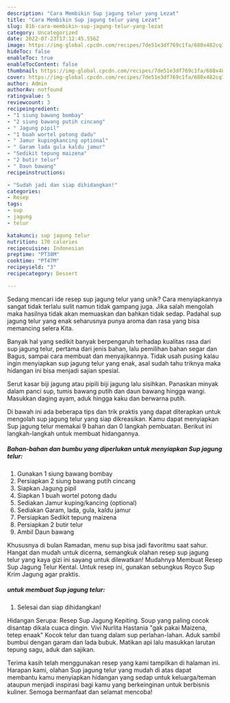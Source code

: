 ```yaml
---
description: "Cara Membikin Sup jagung telur yang Lezat"
title: "Cara Membikin Sup jagung telur yang Lezat"
slug: 816-cara-membikin-sup-jagung-telur-yang-lezat
category: Uncategorized
date: 2022-07-23T17:12:45.556Z
image: https://img-global.cpcdn.com/recipes/7de51e3df769c1fa/680x482cq70/sup-jagung-telur-foto-resep-utama.jpg
hideToc: false
enableToc: true
enableTocContent: false
thumbnail: https://img-global.cpcdn.com/recipes/7de51e3df769c1fa/680x482cq70/sup-jagung-telur-foto-resep-utama.jpg
cover: https://img-global.cpcdn.com/recipes/7de51e3df769c1fa/680x482cq70/sup-jagung-telur-foto-resep-utama.jpg
author: Admin
authorAv: notfound
ratingvalue: 5
reviewcount: 3
recipeingredient:
- "1 siung bawang bombay"
- "2 siung bawang putih cincang"
- " Jagung pipil"
- "1 buah wortel potong dadu"
- " Jamur kupingkancing optional"
- " Garam lada gula kaldu jamur"
- "Sedikit tepung maizena"
- "2 butir telur"
- " Daun bawang"
recipeinstructions:

- "Sudah jadi dan siap dihidangkan!"
categories:
- Resep
tags:
- sup
- jagung
- telur

katakunci: sup jagung telur 
nutrition: 170 calories
recipecuisine: Indonesian
preptime: "PT38M"
cooktime: "PT47M"
recipeyield: "3"
recipecategory: Dessert

---
```





Sedang mencari ide resep sup jagung telur yang unik? Cara menyiapkannya sangat tidak terlalu sulit namun tidak gampang juga. Jika salah mengolah maka hasilnya tidak akan memuaskan dan bahkan tidak sedap. Padahal sup jagung telur yang enak seharusnya punya aroma dan rasa yang bisa memancing selera Kita.





Banyak hal yang sedikit banyak berpengaruh terhadap kualitas rasa dari sup jagung telur, pertama dari jenis bahan, lalu pemilihan bahan segar dan Bagus, sampai cara membuat dan menyajikannya. Tidak usah pusing kalau ingin menyiapkan sup jagung telur yang enak,      asal sudah tahu triknya maka hidangan ini bisa menjadi sajian spesial.














Serut kasar biji jagung atau pipili biji jagung lalu sisihkan. Panaskan minyak dalam panci sup, tumis bawang putih dan daun bawang hingga wangi. Masukkan daging ayam, aduk hingga kaku dan berwarna putih.






Di bawah ini ada beberapa tips dan trik praktis yang dapat diterapkan untuk mengolah sup jagung telur yang siap dikreasikan. Kamu dapat menyiapkan Sup jagung telur memakai 9 bahan dan 0 langkah pembuatan. Berikut ini langkah-langkah untuk membuat hidangannya.

<!--inarticleads1-->

##### Bahan-bahan dan bumbu yang diperlukan untuk menyiapkan Sup jagung telur:

1. Gunakan 1 siung bawang bombay
1. Persiapkan 2 siung bawang putih cincang
1. Siapkan  Jagung pipil
1. Siapkan 1 buah wortel potong dadu
1. Sediakan  Jamur kuping/kancing (optional)
1. Sediakan  Garam, lada, gula, kaldu jamur
1. Persiapkan Sedikit tepung maizena
1. Persiapkan 2 butir telur
1. Ambil  Daun bawang


Khususnya di bulan Ramadan, menu sup bisa jadi favoritmu saat sahur. Hangat dan mudah untuk dicerna, semangkuk olahan resep sup jagung telur yang kaya gizi ini sayang untuk dilewatkan! Mudahnya Membuat Resep Sup Jagung Telur Kental. Untuk resep ini, gunakan sebungkus Royco Sup Krim Jagung agar praktis. 

<!--inarticleads2-->

#####  untuk membuat Sup jagung telur:


1. Selesai dan siap dihidangkan!

Hidangan Serupa: Resep Sup Jagung Kepiting. Soup yang paling cocok disantap dikala cuaca dingin. Vivi Nurlita Hastania &#34;gak pakai Maizena, tetep enaak&#34; Kocok telur dan tuang dalam sup perlahan-lahan. Aduk sambil bumbui dengan garam dan lada bubuk. Matikan api lalu masukkan larutan tepung sagu, aduk dan sajikan. 

Terima kasih telah menggunakan resep yang kami tampilkan di halaman ini. Harapan kami, olahan Sup jagung telur yang mudah di atas dapat membantu kamu menyiapkan hidangan yang sedap untuk keluarga/teman ataupun menjadi inspirasi bagi kamu yang berkeinginan untuk berbisnis kuliner. Semoga bermanfaat dan selamat mencoba!
